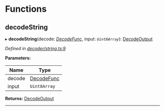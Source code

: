 

# Functions

<a id="decodestring"></a>

##  decodeString

▸ **decodeString**(decode: *[DecodeFunc](_decoder_types_.md#decodefunc)*, input: *`Uint8Array`*): [DecodeOutput](_decoder_types_.md#decodeoutput)

*Defined in [decoder/string.ts:9](https://github.com/polkadot-js/common/blob/caec22d/packages/util-rlp/src/decoder/string.ts#L9)*

**Parameters:**

| Name | Type |
| ------ | ------ |
| decode | [DecodeFunc](_decoder_types_.md#decodefunc) |
| input | `Uint8Array` |

**Returns:** [DecodeOutput](_decoder_types_.md#decodeoutput)

___


